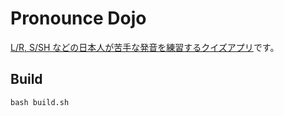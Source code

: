 # Pronounce Dojo

[L/R, S/SH
などの日本人が苦手な発音を練習するクイズアプリ](https://marmooo.github.io/pronounce-dojo/)です。

## Build

```
bash build.sh
```
